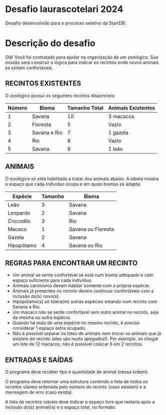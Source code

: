 # Desafio laurascotelari 2024
Desafio desenvolvido para o processo seletivo da StartDB.

# Descrição do desafio

Olá! Você foi contratado para ajudar na organização de um zoológico. Sua missão será construir a lógica para indicar os recintos onde novos animais se sintam confortáveis.

## RECINTOS EXISTENTES

O zoológico possui os seguintes recintos disponíveis:

| Número | Bioma           | Tamanho Total | Animais Existentes |
|--------|-----------------|----------------|--------------------|
| 1      | Savana          | 10             | 3 macacos          |
| 2      | Floresta        | 5              | Vazio              |
| 3      | Savana e Rio    | 7              | 1 gazela           |
| 4      | Rio             | 8              | Vazio              |
| 5      | Savana          | 9              | 1 leão             |

## ANIMAIS

O zoológico só está habilitado a tratar dos animais abaixo. A tabela mostra o espaço que cada indivíduo ocupa e em quais biomas se adapta:

| Espécie     | Tamanho | Bioma            |
|-------------|---------|------------------|
| Leão        | 3       | Savana           |
| Leopardo    | 2       | Savana           |
| Crocodilo   | 3       | Rio              |
| Macaco      | 1       | Savana ou Floresta|
| Gazela      | 2       | Savana           |
| Hipopótamo  | 4       | Savana ou Rio    |

## REGRAS PARA ENCONTRAR UM RECINTO

- Um animal se sente confortável se está num bioma adequado e com espaço suficiente para cada indivíduo.
- Animais carnívoros devem habitar somente com a própria espécie.
- Animais já presentes no recinto devem continuar confortáveis com a inclusão do(s) novo(s).
- Hipopótamo(s) só tolera(m) outras espécies estando num recinto com Savana e Rio.
- Um macaco não se sente confortável sem outro animal no recinto, seja da mesma ou outra espécie.
- Quando há mais de uma espécie no mesmo recinto, é preciso considerar 1 espaço extra ocupado.
- Não é possível separar os lotes de animais nem trocar os animais que já existem de recinto (eles são muito apegados!). Por exemplo, se chegar um lote de 12 macacos, não é possível colocar 6 em 2 recintos.

## ENTRADAS E SAÍDAS

O programa deve receber tipo e quantidade de animal (nessa ordem).

O programa deve retornar uma estrutura contendo a lista de todos os recintos viáveis ordenada pelo número do recinto (caso existam) e a mensagem de erro (caso exista).

A lista de recintos viáveis deve indicar o espaço livre que restaria após a inclusão do(s) animal(is) e o espaço total, no formato:

